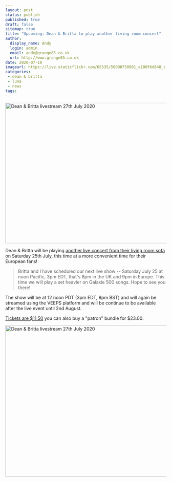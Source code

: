 ```yaml
---
layout: post
status: publish
published: true
draft: false
sitemap: true
title: "Upcoming: Dean & Britta to play another living room concert"
author: 
  display_name: Andy
  login: admin
  email: andy@grange85.co.uk
  url: http://www.grange85.co.uk
date: 2020-07-10
imageurl: https://live.staticflickr.com/65535/50098750901_a100f6d848_c.jpg
categories:
 - dean & britta
 - luna
 - news
tags:
---
```


<a data-flickr-embed="true" href="https://www.flickr.com/photos/grange85/50098750901/in/dateposted-public/" title="Dean &amp; Britta livestream 27th July 2020"><img src="https://live.staticflickr.com/65535/50098750901_a100f6d848_c.jpg" width="800" height="439" alt="Dean &amp; Britta livestream 27th July 2020"></a><script async src="//embedr.flickr.com/assets/client-code.js" charset="utf-8"></script>

Dean & Britta will be playing [another live concert from their living room sofa](https://deanandbritta.veeps.com/stream/events/fe165d6a1fcf) on Saturday 25th July, this time at a more convenient time for their European fans!

> Britta and I have scheduled our next live show -- Saturday July 25 at noon Pacific, 3pm EDT, that's 8pm in the UK and 9pm in Europe. This time we will play a set heavier on Galaxie 500 songs. Hope to see you there! 

The show will be at 12 noon PDT (3pm EDT, 8pm BST) and will again be streamed using the VEEPS platform and will be continue to be available after the live event until 2nd August.

[Tickets are $11.50](https://deanandbritta.veeps.com/stream/events/fe165d6a1fcf) you can also buy a "patron" bundle for $23.00.

<a data-flickr-embed="true" href="https://www.flickr.com/photos/grange85/50098169928/in/dateposted-public/" title="Dean &amp; Britta livestream 27th July 2020"><img src="https://live.staticflickr.com/65535/50098169928_de35cddd29_c.jpg" width="800" height="473" alt="Dean &amp; Britta livestream 27th July 2020"></a><script async src="//embedr.flickr.com/assets/client-code.js" charset="utf-8"></script>

